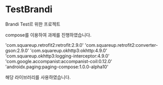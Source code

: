 # TestBrandi
Brandi Test르 위한 프로젝트

compose를 이용하여 과제를 진행하였습니다.

'com.squareup.retrofit2:retrofit:2.9.0'
'com.squareup.retrofit2:converter-gson:2.9.0'
'com.squareup.okhttp3:okhttp:4.9.0'
'com.squareup.okhttp3:logging-interceptor:4.9.0'
'com.google.accompanist:accompanist-coil:0.12.0'
'androidx.paging:paging-compose:1.0.0-alpha10'

해당 라이브러리를 사용하였습니다.
